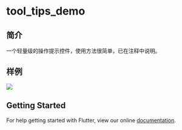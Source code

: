 # tool_tips_demo
## 简介
一个轻量级的操作提示控件，使用方法很简单，已在注释中说明。
## 样例
![](https://user-gold-cdn.xitu.io/2018/10/9/16658c7546224244?w=319&h=569&f=gif&s=46344)

## Getting Started

For help getting started with Flutter, view our online
[documentation](https://flutter.io/).
